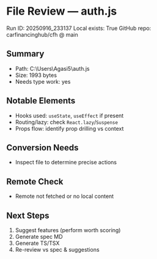 # File Review — auth.js
Run ID: 20250916_233137
Local exists: True
GitHub repo: carfinancinghub/cfh @ main

## Summary
- Path: C:\Users\Agasi5\auth.js
- Size: 1993 bytes
- Needs type work: yes

## Notable Elements
- Hooks used: `useState`, `useEffect` if present
- Routing/lazy: check `React.lazy`/`Suspense`
- Props flow: identify prop drilling vs context

## Conversion Needs
- Inspect file to determine precise actions

## Remote Check
- Remote not fetched or no local content

## Next Steps
1) Suggest features (perform worth scoring)
2) Generate spec MD
3) Generate TS/TSX
4) Re-review vs spec & suggestions